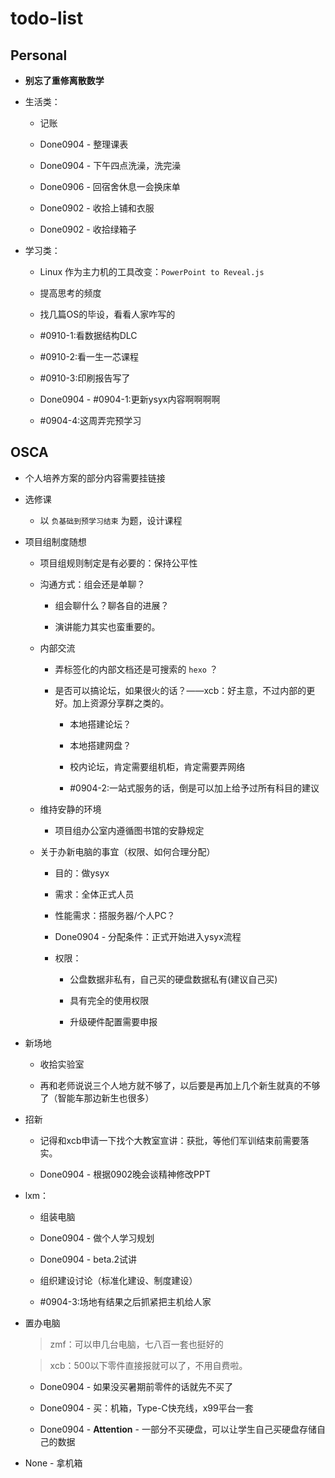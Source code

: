 # todo-list

## Personal

- **别忘了重修离散数学**

- 生活类：

    - 记账 

    - Done0904 - 整理课表

    - Done0904 - 下午四点洗澡，洗完澡

	- Done0906 - 回宿舍休息一会换床单

    - Done0902 - 收拾上铺和衣服

    - Done0902 - 收拾绿箱子

- 学习类：

    - Linux 作为主力机的工具改变：`PowerPoint to Reveal.js`

    - 提高思考的频度

    - 找几篇OS的毕设，看看人家咋写的

	- \#0910-1:看数据结构DLC

	- \#0910-2:看一生一芯课程

	- \#0910-3:印刷报告写了

	- Done0904 - \#0904-1:更新ysyx内容啊啊啊啊

	- \#0904-4:这周弄完预学习

## OSCA

- 个人培养方案的部分内容需要挂链接

- 选修课

    - 以 `负基础到预学习结束` 为题，设计课程

- 项目组制度随想

    - 项目组规则制定是有必要的：保持公平性

    - 沟通方式：组会还是单聊？

        - 组会聊什么？聊各自的进展？

	    - 演讲能力其实也蛮重要的。

    - 内部交流

	    - 弄标签化的内部文档还是可搜索的 `hexo` ？

        - 是否可以搞论坛，如果很火的话？——xcb：好主意，不过内部的更好。加上资源分享群之类的。

            - 本地搭建论坛？

            - 本地搭建网盘？

            - 校内论坛，肯定需要组机柜，肯定需要弄网络

			- \#0904-2:一站式服务的话，倒是可以加上给予过所有科目的建议

    - 维持安静的环境

	    - 项目组办公室内遵循图书馆的安静规定

    - 关于办新电脑的事宜（权限、如何合理分配）

        - 目的：做ysyx

        - 需求：全体正式人员

        - 性能需求：搭服务器/个人PC？

        - Done0904 - 分配条件：正式开始进入ysyx流程

		- 权限：

		    - 公盘数据非私有，自己买的硬盘数据私有(建议自己买)

			- 具有完全的使用权限

			- 升级硬件配置需要申报

- 新场地

    - 收拾实验室

    - 再和老师说说三个人地方就不够了，以后要是再加上几个新生就真的不够了（智能车那边新生也很多）

- 招新

    - 记得和xcb申请一下找个大教室宣讲：获批，等他们军训结束前需要落实。

    - Done0904 - 根据0902晚会谈精神修改PPT

- lxm：

    - 组装电脑

    - Done0904 - 做个人学习规划

    - Done0904 - beta.2试讲

    - 组织建设讨论（标准化建设、制度建设）

	- \#0904-3:场地有结果之后抓紧把主机给人家

- 置办电脑

    > zmf：可以申几台电脑，七八百一套也挺好的

    > xcb：500以下零件直接报就可以了，不用自费啦。

    - Done0904 - 如果没买暑期前零件的话就先不买了

	- Done0904 - 买：机箱，Type-C快充线，x99平台一套

    - Done0904 - **Attention** - 一部分不买硬盘，可以让学生自己买硬盘存储自己的数据

- None - 拿机箱


